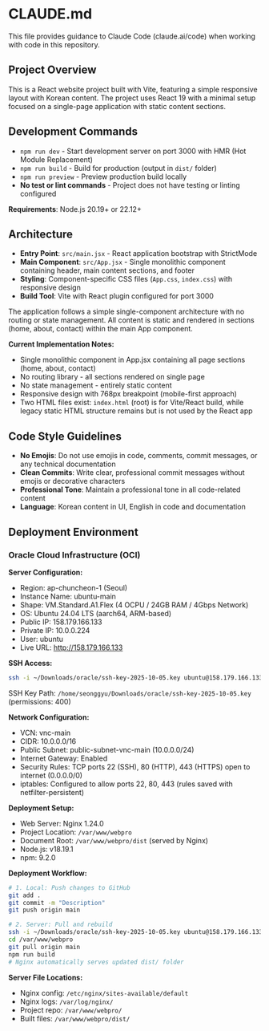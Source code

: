 # CLAUDE.md

This file provides guidance to Claude Code (claude.ai/code) when working with code in this repository.

## Project Overview

This is a React website project built with Vite, featuring a simple responsive layout with Korean content. The project uses React 19 with a minimal setup focused on a single-page application with static content sections.

## Development Commands

- `npm run dev` - Start development server on port 3000 with HMR (Hot Module Replacement)
- `npm run build` - Build for production (output in `dist/` folder)
- `npm run preview` - Preview production build locally
- **No test or lint commands** - Project does not have testing or linting configured

**Requirements**: Node.js 20.19+ or 22.12+

## Architecture

- **Entry Point**: `src/main.jsx` - React application bootstrap with StrictMode
- **Main Component**: `src/App.jsx` - Single monolithic component containing header, main content sections, and footer
- **Styling**: Component-specific CSS files (`App.css`, `index.css`) with responsive design
- **Build Tool**: Vite with React plugin configured for port 3000

The application follows a simple single-component architecture with no routing or state management. All content is static and rendered in sections (home, about, contact) within the main App component.

**Current Implementation Notes:**
- Single monolithic component in App.jsx containing all page sections (home, about, contact)
- No routing library - all sections rendered on single page
- No state management - entirely static content
- Responsive design with 768px breakpoint (mobile-first approach)
- Two HTML files exist: `index.html` (root) is for Vite/React build, while legacy static HTML structure remains but is not used by the React app

## Code Style Guidelines

- **No Emojis**: Do not use emojis in code, comments, commit messages, or any technical documentation
- **Clean Commits**: Write clear, professional commit messages without emojis or decorative characters
- **Professional Tone**: Maintain a professional tone in all code-related content
- **Language**: Korean content in UI, English in code and documentation

## Deployment Environment

### Oracle Cloud Infrastructure (OCI)

**Server Configuration:**
- Region: ap-chuncheon-1 (Seoul)
- Instance Name: ubuntu-main
- Shape: VM.Standard.A1.Flex (4 OCPU / 24GB RAM / 4Gbps Network)
- OS: Ubuntu 24.04 LTS (aarch64, ARM-based)
- Public IP: 158.179.166.133
- Private IP: 10.0.0.224
- User: ubuntu
- Live URL: http://158.179.166.133

**SSH Access:**
```bash
ssh -i ~/Downloads/oracle/ssh-key-2025-10-05.key ubuntu@158.179.166.133
```
SSH Key Path: `/home/seonggyu/Downloads/oracle/ssh-key-2025-10-05.key` (permissions: 400)

**Network Configuration:**
- VCN: vnc-main
- CIDR: 10.0.0.0/16
- Public Subnet: public-subnet-vnc-main (10.0.0.0/24)
- Internet Gateway: Enabled
- Security Rules: TCP ports 22 (SSH), 80 (HTTP), 443 (HTTPS) open to internet (0.0.0.0/0)
- iptables: Configured to allow ports 22, 80, 443 (rules saved with netfilter-persistent)

**Deployment Setup:**
- Web Server: Nginx 1.24.0
- Project Location: `/var/www/webpro`
- Document Root: `/var/www/webpro/dist` (served by Nginx)
- Node.js: v18.19.1
- npm: 9.2.0

**Deployment Workflow:**
```bash
# 1. Local: Push changes to GitHub
git add .
git commit -m "Description"
git push origin main

# 2. Server: Pull and rebuild
ssh -i ~/Downloads/oracle/ssh-key-2025-10-05.key ubuntu@158.179.166.133
cd /var/www/webpro
git pull origin main
npm run build
# Nginx automatically serves updated dist/ folder
```

**Server File Locations:**
- Nginx config: `/etc/nginx/sites-available/default`
- Nginx logs: `/var/log/nginx/`
- Project repo: `/var/www/webpro/`
- Built files: `/var/www/webpro/dist/`